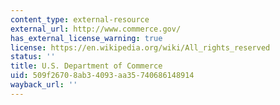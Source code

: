 ```yaml
---
content_type: external-resource
external_url: http://www.commerce.gov/
has_external_license_warning: true
license: https://en.wikipedia.org/wiki/All_rights_reserved
status: ''
title: U.S. Department of Commerce
uid: 509f2670-8ab3-4093-aa35-740686148914
wayback_url: ''
---
```

